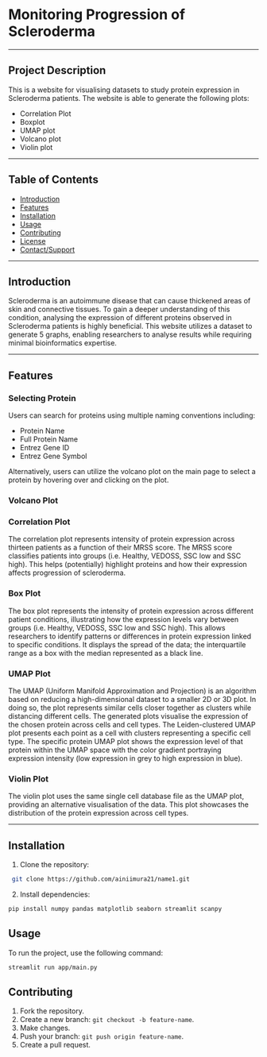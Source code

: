 # Monitoring Progression of Scleroderma

---
## Project Description
This is a website for visualising datasets to study protein expression in Scleroderma patients. The website is able to 
generate the following plots:
- Correlation Plot
- Boxplot
- UMAP plot
- Volcano plot
- Violin plot

---
## Table of Contents
- [Introduction](#introduction)
- [Features](#features)
- [Installation](#installation)
- [Usage](#usage)
- [Contributing](#contributing)
- [License](#license)
- [Contact/Support](#contact)
  
---
## Introduction
Scleroderma is an autoimmune disease that can cause thickened areas of skin and connective tissues. To gain a deeper
understanding of this condition, analysing the expression of different proteins observed in Scleroderma patients is 
highly beneficial.
This website utilizes a dataset to generate 5 graphs, enabling researchers to analyse results while requiring
minimal bioinformatics expertise.


---
## Features
### Selecting Protein
Users can search for proteins using multiple naming conventions including:
- Protein Name
- Full Protein Name
- Entrez Gene ID
- Entrez Gene Symbol

Alternatively, users can utilize the volcano plot on the main page to select a protein by hovering over and clicking 
on the plot.
### Volcano Plot

### Correlation Plot
The correlation plot represents intensity of protein expression across thirteen patients as a function of their MRSS 
score. The MRSS score classifies patients into groups (i.e. Healthy, VEDOSS, SSC low and SSC high). This helps 
(potentially) highlight proteins and how their expression affects progression of scleroderma.

### Box Plot
The box plot represents the intensity of protein expression across different patient conditions, illustrating how the
expression levels vary between groups (i.e. Healthy, VEDOSS, SSC low and SSC high). This allows researchers to identify
patterns or differences in protein expression linked to specific conditions. It displays the spread of the data; the
interquartile range as a box with the median represented as a black line. 

### UMAP Plot
The UMAP (Uniform Manifold Approximation and Projection) is an algorithm based on reducing a high-dimensional dataset
to a smaller 2D or 3D plot. In doing so, the plot represents similar cells closer together as clusters while distancing
different cells. The generated plots visualise the expression of the chosen protein across cells and cell types.
The Leiden-clustered UMAP plot presents each point as a cell with clusters representing a specific cell type.
The specific protein UMAP plot shows the expression level of that protein within the UMAP space with the color gradient
portraying expression intensity (low expression in grey to high expression in blue).


### Violin Plot
The violin plot uses the same single cell database file as the UMAP plot, providing an alternative visualisation of the
data. This plot showcases the distribution of the protein expression across cell types.

---
## Installation
1. Clone the repository:
```bash
 git clone https://github.com/ainiimura21/name1.git
```

2. Install dependencies:
```bash
pip install numpy pandas matplotlib seaborn streamlit scanpy
 ```

## Usage
To run the project, use the following command:
```bash
streamlit run app/main.py
```

## Contributing
1. Fork the repository.
2. Create a new branch: `git checkout -b feature-name`.
3. Make changes.
4. Push your branch: `git push origin feature-name`.
5. Create a pull request.


